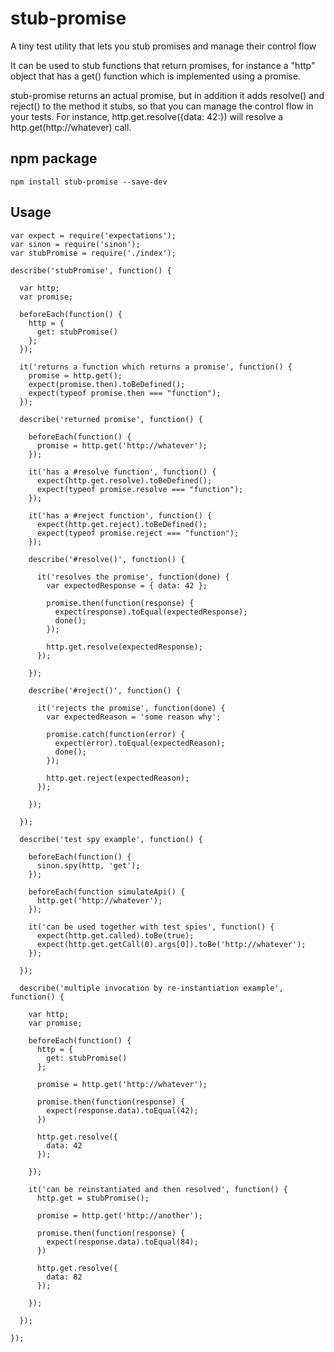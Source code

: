 # stub-promise
A tiny test utility that lets you stub promises and manage their control flow

It can be used to stub functions that return promises, for instance a "http" object that has a get() function which is implemented using a promise.

stub-promise returns an actual promise, but in addition it adds resolve() and reject() to the method it stubs, so that you can manage the control flow in your tests. For instance, http.get.resolve({data: 42:}) will resolve a http.get(http://whatever) call.

## npm package

```
npm install stub-promise --save-dev
```

## Usage

```
var expect = require('expectations');
var sinon = require('sinon');
var stubPromise = require('./index');

describe('stubPromise', function() {

  var http;
  var promise;

  beforeEach(function() {
    http = {
      get: stubPromise()
    };
  });

  it('returns a function which returns a promise', function() {
    promise = http.get();
    expect(promise.then).toBeDefined();
    expect(typeof promise.then === "function");
  });

  describe('returned promise', function() {

    beforeEach(function() {
      promise = http.get('http://whatever');
    });

    it('has a #resolve function', function() {
      expect(http.get.resolve).toBeDefined();
      expect(typeof promise.resolve === "function");
    });

    it('has a #reject function', function() {
      expect(http.get.reject).toBeDefined();
      expect(typeof promise.reject === "function");
    });

    describe('#resolve()', function() {

      it('resolves the promise', function(done) {
        var expectedResponse = { data: 42 };

        promise.then(function(response) {
          expect(response).toEqual(expectedResponse);
          done();
        });

        http.get.resolve(expectedResponse);
      });

    });

    describe('#reject()', function() {

      it('rejects the promise', function(done) {
        var expectedReason = 'some reason why';

        promise.catch(function(error) {
          expect(error).toEqual(expectedReason);
          done();
        });

        http.get.reject(expectedReason);
      });

    });

  });

  describe('test spy example', function() {

    beforeEach(function() {
      sinon.spy(http, 'get');
    });

    beforeEach(function simulateApi() {
      http.get('http://whatever');
    });

    it('can be used together with test spies', function() {
      expect(http.get.called).toBe(true);
      expect(http.get.getCall(0).args[0]).toBe('http://whatever');
    });

  });

  describe('multiple invocation by re-instantiation example', function() {

    var http;
    var promise;

    beforeEach(function() {
      http = {
        get: stubPromise()
      };

      promise = http.get('http://whatever');

      promise.then(function(response) {
        expect(response.data).toEqual(42);
      })

      http.get.resolve({
        data: 42
      });

    });

    it('can be reinstantiated and then resolved', function() {
      http.get = stubPromise();

      promise = http.get('http://another');

      promise.then(function(response) {
        expect(response.data).toEqual(84);
      })

      http.get.resolve({
        data: 82
      });

    });

  });

});
```
